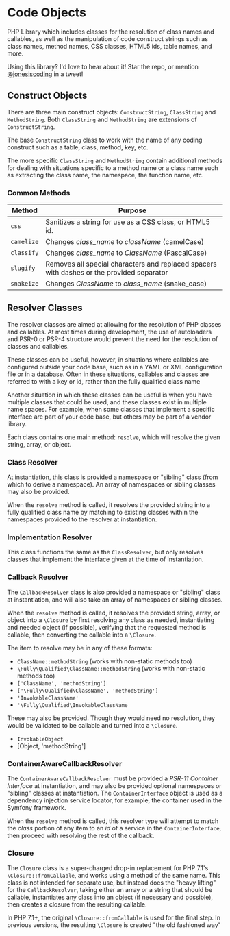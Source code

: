 # Code Objects
PHP Library which includes classes for the resolution of class names and callables, as well as the manipulation of
code construct strings such as class names, method names, CSS classes, HTML5 ids, table names, and more.

Using this library?  I'd love to hear about it! Star the repo, or mention [@jonesiscoding](https://twitter.com/jonesiscoding/)
in a tweet!

## Construct Objects

There are three main construct objects: `ConstructString`, `ClassString` and `MethodString`.  Both `ClassString` and
`MethodString` are extensions of `ConstructString`.

The base `ConstructString` class to work with the name of any coding construct such as a table, class, method, key, etc.

The more specific `ClassString` and `MethodString` contain additional methods for dealing with situations specific to a
method name or a class name such as extracting the class name, the namespace, the function name, etc.

### Common Methods

| Method     | Purpose                                                                                   |
|------------|-------------------------------------------------------------------------------------------|
| `css`      | Sanitizes a string for use as a CSS class, or HTML5 id.                                   |
| `camelize` | Changes _class_name_ to _className_ (camelCase)                                           |
| `classify` | Changes _class_name_ to _ClassName_ (PascalCase)                                          |
| `slugify`  | Removes all special characters and replaced spacers with dashes or the provided separator | 
| `snakeize`  | Changes _ClassName_ to _class_name_ (snake_case)                                          |

## Resolver Classes

The resolver classes are aimed at allowing for the resolution of PHP classes and callables.  At most times during
development, the use of autoloaders and PSR-0 or PSR-4 structure would prevent the need for the resolution of classes
and callables. 

These classes can be useful, however, in situations where callables are configured outside your code base, such as
in a YAML or XML configuration file or in a database. Often in these situations, callables and classes are referred to
with a key or id, rather than the fully qualified class name

Another situation in which these classes can be useful is when you have multiple classes that could be used, and these
classes exist in multiple name spaces. For example, when some classes that implement a specific interface are part of
your code base, but others may be part of a vendor library.

Each class contains one main method: `resolve`, which will resolve the given string, array, or object.

### Class Resolver

At instantiation, this class is provided a namespace or "sibling" class (from which to derive a namespace).  An array
of namespaces or sibling classes may also be provided.

When the `resolve` method is called, it resolves the provided string into a fully qualified class name by matching to
existing classes within the namespaces provided to the resolver at instantiation.

### Implementation Resolver

This class functions the same as the `ClassResolver`, but only resolves classes that implement the interface given at 
the time of instantiation.

### Callback Resolver

The `CallbackResolver` class is also provided a namespace or "sibling" class at instantiation, and will also take an
array of namespaces or sibling classes.

When the `resolve` method is called, it resolves the provided string, array, or object into a `\Closure` by first
resolving any class as needed, instantiating and needed object (if possible), verifying that the requested method is
callable, then converting the callable into a `\Closure`.

The item to resolve may be in any of these formats:  

* `ClassName::methodString` (works with non-static methods too)
* `\Fully\Qualified\ClassName::methodString` (works with non-static methods too)
* `['ClassName', 'methodString']`
* `['\Fully\Qualified\ClassName', 'methodString']`
* `'InvokableClassName'`
* `'\Fully\Qualified\InvokableClassName`

These may also be provided. Though they would need no resolution, they would be validated to be callable and turned
into a `\Closure`.

* `InvokableObject`
* [Object, 'methodString']

### ContainerAwareCallbackResolver

The `ContainerAwareCallbackResolver` must be provided a *PSR-11 Container Interface* at instantiation, and may also be
provided optional namespaces or "sibling" classes at instantiation.  The `ContainerInterface` object is used as a
dependency injection service locator, for example, the container used in the Symfony framework.

When the `resolve` method is called, this resolver type will attempt to match the *class* portion of any item to an 
*id* of a service in the `ContainerInterface`, then proceed with resolving the rest of the callback.

### Closure

The `Closure` class is a super-charged drop-in replacement for PHP 7.1's `\Closure::fromCallable`, and works using a
method of the same name.  This class is not intended for separate use, but instead does the "heavy lifting" for the 
`CallbackResolver`, taking either an array or a string that should be callable, instantiates any class into an object
(if necessary and possible), then creates a closure from the resulting callable.

In PHP 7.1+, the original `\Closure::fromCallable` is used for the final step.  In previous versions, the resulting
`\Closure` is created "the old fashioned way"


